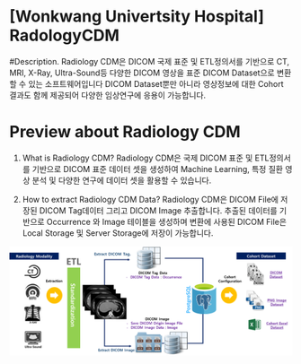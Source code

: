 
[Wonkwang Univertsity Hospital] RadologyCDM
======================

#Description.
Radiology CDM은 DICOM 국제 표준 및 ETL정의서를 기반으로 CT, MRI, X-Ray, Ultra-Sound등 다양한 DICOM 영상을 표준 DICOM Dataset으로 변환할 수 있는 소프트웨어입니다 DICOM Dataset뿐만 아니라 영상정보에 대한 Cohort 결과도 함께 제공되어 다양한 임상연구에 응용이 가능합니다.

# Preview about Radiology CDM
1.	What is Radiology CDM?
Radiology CDM은 국제 DICOM 표준 및 ETL정의서를 기반으로 DICOM 표준 데이터 셋을 생성하여 Machine Learning, 특정 질환 영상 분석 및 다양한 연구에 데이터 셋을 활용할 수 있습니다.



2.	How to extract Radiology CDM Data?
Radiology CDM은 DICOM File에 저장된 DICOM Tag데이터 그리고 DICOM Image 추출합니다. 추출된 데이터를 기반으로 Occurrence 와 Image 테이블을 생성하며 변환에 사용된 DICOM File은 Local Storage 및 Server Storage에 저장이 가능합니다.
 
![structure](/image/structure.png)

